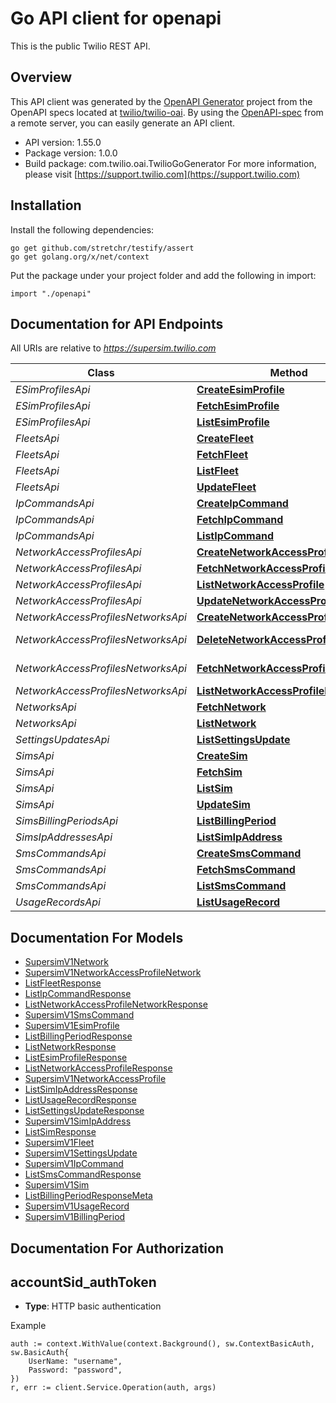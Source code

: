 # Go API client for openapi

This is the public Twilio REST API.

## Overview
This API client was generated by the [OpenAPI Generator](https://openapi-generator.tech) project from the OpenAPI specs located at [twilio/twilio-oai](https://github.com/twilio/twilio-oai/tree/main/spec).  By using the [OpenAPI-spec](https://www.openapis.org/) from a remote server, you can easily generate an API client.

- API version: 1.55.0
- Package version: 1.0.0
- Build package: com.twilio.oai.TwilioGoGenerator
For more information, please visit [https://support.twilio.com](https://support.twilio.com)

## Installation

Install the following dependencies:

```shell
go get github.com/stretchr/testify/assert
go get golang.org/x/net/context
```

Put the package under your project folder and add the following in import:

```golang
import "./openapi"
```

## Documentation for API Endpoints

All URIs are relative to *https://supersim.twilio.com*

Class | Method | HTTP request | Description
------------ | ------------- | ------------- | -------------
*ESimProfilesApi* | [**CreateEsimProfile**](docs/ESimProfilesApi.md#createesimprofile) | **Post** /v1/ESimProfiles | 
*ESimProfilesApi* | [**FetchEsimProfile**](docs/ESimProfilesApi.md#fetchesimprofile) | **Get** /v1/ESimProfiles/{Sid} | 
*ESimProfilesApi* | [**ListEsimProfile**](docs/ESimProfilesApi.md#listesimprofile) | **Get** /v1/ESimProfiles | 
*FleetsApi* | [**CreateFleet**](docs/FleetsApi.md#createfleet) | **Post** /v1/Fleets | 
*FleetsApi* | [**FetchFleet**](docs/FleetsApi.md#fetchfleet) | **Get** /v1/Fleets/{Sid} | 
*FleetsApi* | [**ListFleet**](docs/FleetsApi.md#listfleet) | **Get** /v1/Fleets | 
*FleetsApi* | [**UpdateFleet**](docs/FleetsApi.md#updatefleet) | **Post** /v1/Fleets/{Sid} | 
*IpCommandsApi* | [**CreateIpCommand**](docs/IpCommandsApi.md#createipcommand) | **Post** /v1/IpCommands | 
*IpCommandsApi* | [**FetchIpCommand**](docs/IpCommandsApi.md#fetchipcommand) | **Get** /v1/IpCommands/{Sid} | 
*IpCommandsApi* | [**ListIpCommand**](docs/IpCommandsApi.md#listipcommand) | **Get** /v1/IpCommands | 
*NetworkAccessProfilesApi* | [**CreateNetworkAccessProfile**](docs/NetworkAccessProfilesApi.md#createnetworkaccessprofile) | **Post** /v1/NetworkAccessProfiles | 
*NetworkAccessProfilesApi* | [**FetchNetworkAccessProfile**](docs/NetworkAccessProfilesApi.md#fetchnetworkaccessprofile) | **Get** /v1/NetworkAccessProfiles/{Sid} | 
*NetworkAccessProfilesApi* | [**ListNetworkAccessProfile**](docs/NetworkAccessProfilesApi.md#listnetworkaccessprofile) | **Get** /v1/NetworkAccessProfiles | 
*NetworkAccessProfilesApi* | [**UpdateNetworkAccessProfile**](docs/NetworkAccessProfilesApi.md#updatenetworkaccessprofile) | **Post** /v1/NetworkAccessProfiles/{Sid} | 
*NetworkAccessProfilesNetworksApi* | [**CreateNetworkAccessProfileNetwork**](docs/NetworkAccessProfilesNetworksApi.md#createnetworkaccessprofilenetwork) | **Post** /v1/NetworkAccessProfiles/{NetworkAccessProfileSid}/Networks | 
*NetworkAccessProfilesNetworksApi* | [**DeleteNetworkAccessProfileNetwork**](docs/NetworkAccessProfilesNetworksApi.md#deletenetworkaccessprofilenetwork) | **Delete** /v1/NetworkAccessProfiles/{NetworkAccessProfileSid}/Networks/{Sid} | 
*NetworkAccessProfilesNetworksApi* | [**FetchNetworkAccessProfileNetwork**](docs/NetworkAccessProfilesNetworksApi.md#fetchnetworkaccessprofilenetwork) | **Get** /v1/NetworkAccessProfiles/{NetworkAccessProfileSid}/Networks/{Sid} | 
*NetworkAccessProfilesNetworksApi* | [**ListNetworkAccessProfileNetwork**](docs/NetworkAccessProfilesNetworksApi.md#listnetworkaccessprofilenetwork) | **Get** /v1/NetworkAccessProfiles/{NetworkAccessProfileSid}/Networks | 
*NetworksApi* | [**FetchNetwork**](docs/NetworksApi.md#fetchnetwork) | **Get** /v1/Networks/{Sid} | 
*NetworksApi* | [**ListNetwork**](docs/NetworksApi.md#listnetwork) | **Get** /v1/Networks | 
*SettingsUpdatesApi* | [**ListSettingsUpdate**](docs/SettingsUpdatesApi.md#listsettingsupdate) | **Get** /v1/SettingsUpdates | 
*SimsApi* | [**CreateSim**](docs/SimsApi.md#createsim) | **Post** /v1/Sims | 
*SimsApi* | [**FetchSim**](docs/SimsApi.md#fetchsim) | **Get** /v1/Sims/{Sid} | 
*SimsApi* | [**ListSim**](docs/SimsApi.md#listsim) | **Get** /v1/Sims | 
*SimsApi* | [**UpdateSim**](docs/SimsApi.md#updatesim) | **Post** /v1/Sims/{Sid} | 
*SimsBillingPeriodsApi* | [**ListBillingPeriod**](docs/SimsBillingPeriodsApi.md#listbillingperiod) | **Get** /v1/Sims/{SimSid}/BillingPeriods | 
*SimsIpAddressesApi* | [**ListSimIpAddress**](docs/SimsIpAddressesApi.md#listsimipaddress) | **Get** /v1/Sims/{SimSid}/IpAddresses | 
*SmsCommandsApi* | [**CreateSmsCommand**](docs/SmsCommandsApi.md#createsmscommand) | **Post** /v1/SmsCommands | 
*SmsCommandsApi* | [**FetchSmsCommand**](docs/SmsCommandsApi.md#fetchsmscommand) | **Get** /v1/SmsCommands/{Sid} | 
*SmsCommandsApi* | [**ListSmsCommand**](docs/SmsCommandsApi.md#listsmscommand) | **Get** /v1/SmsCommands | 
*UsageRecordsApi* | [**ListUsageRecord**](docs/UsageRecordsApi.md#listusagerecord) | **Get** /v1/UsageRecords | 


## Documentation For Models

 - [SupersimV1Network](docs/SupersimV1Network.md)
 - [SupersimV1NetworkAccessProfileNetwork](docs/SupersimV1NetworkAccessProfileNetwork.md)
 - [ListFleetResponse](docs/ListFleetResponse.md)
 - [ListIpCommandResponse](docs/ListIpCommandResponse.md)
 - [ListNetworkAccessProfileNetworkResponse](docs/ListNetworkAccessProfileNetworkResponse.md)
 - [SupersimV1SmsCommand](docs/SupersimV1SmsCommand.md)
 - [SupersimV1EsimProfile](docs/SupersimV1EsimProfile.md)
 - [ListBillingPeriodResponse](docs/ListBillingPeriodResponse.md)
 - [ListNetworkResponse](docs/ListNetworkResponse.md)
 - [ListEsimProfileResponse](docs/ListEsimProfileResponse.md)
 - [ListNetworkAccessProfileResponse](docs/ListNetworkAccessProfileResponse.md)
 - [SupersimV1NetworkAccessProfile](docs/SupersimV1NetworkAccessProfile.md)
 - [ListSimIpAddressResponse](docs/ListSimIpAddressResponse.md)
 - [ListUsageRecordResponse](docs/ListUsageRecordResponse.md)
 - [ListSettingsUpdateResponse](docs/ListSettingsUpdateResponse.md)
 - [SupersimV1SimIpAddress](docs/SupersimV1SimIpAddress.md)
 - [ListSimResponse](docs/ListSimResponse.md)
 - [SupersimV1Fleet](docs/SupersimV1Fleet.md)
 - [SupersimV1SettingsUpdate](docs/SupersimV1SettingsUpdate.md)
 - [SupersimV1IpCommand](docs/SupersimV1IpCommand.md)
 - [ListSmsCommandResponse](docs/ListSmsCommandResponse.md)
 - [SupersimV1Sim](docs/SupersimV1Sim.md)
 - [ListBillingPeriodResponseMeta](docs/ListBillingPeriodResponseMeta.md)
 - [SupersimV1UsageRecord](docs/SupersimV1UsageRecord.md)
 - [SupersimV1BillingPeriod](docs/SupersimV1BillingPeriod.md)


## Documentation For Authorization



## accountSid_authToken

- **Type**: HTTP basic authentication

Example

```golang
auth := context.WithValue(context.Background(), sw.ContextBasicAuth, sw.BasicAuth{
    UserName: "username",
    Password: "password",
})
r, err := client.Service.Operation(auth, args)
```

